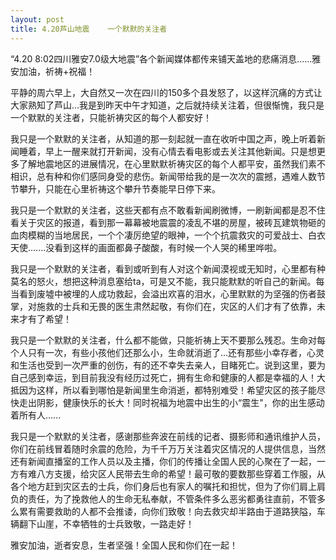 ```yaml
---
layout: post
title: 4.20芦山地震    一个默默的关注者
---
```

“4.20  8:02四川雅安7.0级大地震”各个新闻媒体都传来铺天盖地的悲痛消息......雅安加油，祈祷+祝福！

平静的周六早上，大自然又一次在四川的150多个县发怒了，以这样沉痛的方式让大家熟知了芦山...我是到昨天中午才知道，之后就持续关注着，但很惭愧，我只是一个默默的关注者，只能祈祷灾区的每个人都安好！

我只是一个默默的关注者，从知道的那一刻起就一直在收听中国之声，晚上听着新闻睡着，早上一醒来就打开新闻，没有心情去看电影或去关注其他新闻。只是想更多了解地震地区的进展情况，在心里默默祈祷灾区的每个人都平安，虽然我们素不相识，总有种和你们感同身受的悲伤。新闻带给我的是一次次的震撼，遇难人数节节攀升，只能在心里祈祷这个攀升节奏能早日停下来。

我只是一个默默的关注者，这些天都有点不敢看新闻刷微博，一刷新闻都是忍不住看关于灾区的报道，看到那一幕幕被地震震的凌乱不堪的房屋，被砖瓦建筑物砸的血肉模糊的当地居民，一个个凄厉绝望的眼神，一个个抗震救灾的可爱战士、白衣天使.......没看到这样的画面都鼻子酸酸，有时候一个人哭的稀里哗啦。

我只是一个默默的关注者，看到或听到有人对这个新闻漠视或无知时，心里都有种莫名的怒火，想把这种消息塞给ta，可是又不能，我只能默默的听自己的新闻。每当看到废墟中被埋的人成功救起，会溢出欢喜的泪水，心里默默的为坚强的伤者鼓掌，对施救的士兵和无畏的医生肃然起敬，有你们在，灾区的人们才有了依靠，未来才有了希望！

我只是一个默默的关注者，什么都不能做，只能祈祷上天不要那么残忍。生命对每个人只有一次，有些小孩他们还那么小，生命就消逝了...还有那些小幸存者，心灵和生活也受到一次严重的创伤，有的还不幸失去亲人，目睹死亡。说到这里，要为自己感到幸运，到目前我没有经历过死亡，拥有生命和健康的人都是幸福的人！大抵因为这样，所以看到哪怕是新闻里生命消逝，都特别难受！希望灾区的孩子能尽快走出阴影，健康快乐的长大！同时祝福为地震中出生的小“震生"，你的出生感动着所有人......

我只是一个默默的关注者，感谢那些奔波在前线的记者、摄影师和通讯维护人员，你们在前线冒着随时余震的危险，为千千万万关注着灾区情况的人提供信息，当然还有新闻直播室的工作人员以及主播，你们的传播让全国人民的心聚在了一起，一方有难八方支援，给灾区人民带去生命的希望！最可敬的要数那些穿着工作服，从各个地方赶到灾区去的士兵，你们身后也有家人的嘱托和担忧，但为了你们肩上肩负的责任，为了挽救他人的生命无私奉献，不管条件多么恶劣都勇往直前，不管多么累有需要救助的人都不会推诿，向你们致敬！向去救灾却半路由于道路狭隘，车辆翻下山崖，不幸牺牲的士兵致敬，一路走好！

雅安加油，逝者安息，生者坚强！全国人民和你们在一起！